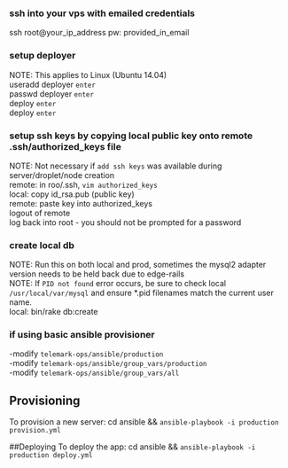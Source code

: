 ### ssh into your vps with emailed credentials
ssh root@your_ip_address
pw: provided_in_email

### setup deployer
NOTE: This applies to Linux (Ubuntu 14.04)      
useradd deployer `enter`     
passwd deployer `enter`    
deploy `enter`      
deploy `enter`

### setup ssh keys by copying local public key onto remote .ssh/authorized_keys file
NOTE: Not necessary if `add ssh keys` was available during server/droplet/node creation     
remote: in roo/.ssh, `vim authorized_keys`       
local: copy id_rsa.pub (public key)       
remote: paste key into authorized_keys      
logout of remote       
log back into root - you should not be prompted for a password

### create local db
NOTE: Run this on both local and prod, sometimes the mysql2 adapter version needs to be held back due to edge-rails     
NOTE: If `PID not found` error occurs, be sure to check local `/usr/local/var/mysql` and ensure *.pid filenames match the current user name.     
local: bin/rake db:create

### if using basic ansible provisioner
-modify `telemark-ops/ansible/production`     
-modify `telemark-ops/ansible/group_vars/production`      
-modify `telemark-ops/ansible/group_vars/all`

## Provisioning
To provision a new server: cd ansible && `ansible-playbook -i production provision.yml`

##Deploying
To deploy the app: cd ansible && `ansible-playbook -i production deploy.yml`